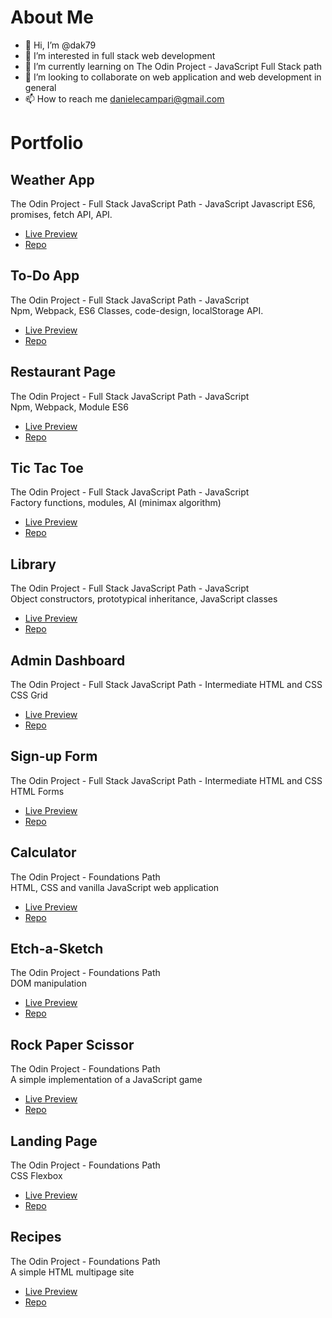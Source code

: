 # About Me
- 👋 Hi, I’m @dak79
- 👀 I’m interested in full stack web development
- 🌱 I’m currently learning on The Odin Project - JavaScript Full Stack path
- 💞️ I’m looking to collaborate on web application and web development in general
- 📫 How to reach me danielecampari@gmail.com

# Portfolio

## Weather App
The Odin Project - Full Stack JavaScript Path - JavaScript
Javascript ES6, promises, fetch API, API.
- [Live Preview](https://dak79.github.io/odin-weather/)
- [Repo](https://github.com/dak79/odin-weather)

## To-Do App
The Odin Project - Full Stack JavaScript Path - JavaScript  
Npm, Webpack, ES6 Classes, code-design, localStorage API.
* [Live Preview](https://dak79.github.io/odin-todo/)
* [Repo](https://github.com/dak79/odin-todo)

## Restaurant Page
The Odin Project - Full Stack JavaScript Path - JavaScript  
Npm, Webpack, Module ES6
* [Live Preview](https://dak79.github.io/odin-restaurant-page/)
* [Repo](https://github.com/dak79/odin-restaurant-page)

## Tic Tac Toe
The Odin Project - Full Stack JavaScript Path - JavaScript  
Factory functions, modules, AI (minimax algorithm)
* [Live Preview](https://dak79.github.io/odin-tic-tac-toe/)
* [Repo](https://github.com/dak79/odin-tic-tac-toe)

## Library
The Odin Project - Full Stack JavaScript Path - JavaScript  
Object constructors, prototypical inheritance, JavaScript classes
* [Live Preview](https://dak79.github.io/odin-library/)
* [Repo](https://github.com/dak79/odin-library)

## Admin Dashboard
The Odin Project - Full Stack JavaScript Path - Intermediate HTML and CSS  
CSS Grid
* [Live Preview](https://dak79.github.io/odin-admin-dashboard/)
* [Repo](https://github.com/dak79/odin-admin-dashboard)

## Sign-up Form
The Odin Project - Full Stack JavaScript Path - Intermediate HTML and CSS  
HTML Forms
* [Live Preview](https://dak79.github.io/odin-sign-up-form/)
* [Repo](https://github.com/dak79/odin-sign-up-form)

## Calculator
The Odin Project - Foundations Path  
HTML, CSS and vanilla JavaScript web application
* [Live Preview](https://dak79.github.io/odin-calculator/)
* [Repo](https://github.com/dak79/odin-calculator)

## Etch-a-Sketch
The Odin Project - Foundations Path  
DOM manipulation
* [Live Preview](https://dak79.github.io/odin-etch-a-sketch/)
* [Repo](https://github.com/dak79/odin-etch-a-sketch)

## Rock Paper Scissor
The Odin Project - Foundations Path  
A simple implementation of a JavaScript game
* [Live Preview](https://dak79.github.io/odin-rock/)
* [Repo](https://github.com/dak79/odin-rock)

## Landing Page
The Odin Project - Foundations Path  
CSS Flexbox
* [Live Preview](https://dak79.github.io/odin-landing/)
* [Repo](https://github.com/dak79/odin-landing)

## Recipes
The Odin Project - Foundations Path  
A simple HTML multipage site
* [Live Preview](https://dak79.github.io/odin-recipes/)
* [Repo](https://github.com/dak79/odin-recipes)

<!---
dak79/dak79 is a ✨ special ✨ repository because its `README.md` (this file) appears on your GitHub profile.
You can click the Preview link to take a look at your changes.
--->
